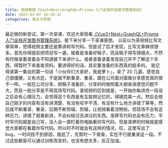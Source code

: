 ```yaml
---
title: 视频教程《Vue3+Nest+GraphQL+Prisma 入门全栈开发图书管理系统》
date: 2023-03-07 18:18:12
categories: 观点与感想
---
```


最近做的新尝试，第一次录课，欢迎大家观看[《Vue3+Nest+GraphQL+Prisma 入门全栈开发图书管理系统》](https://www.bilibili.com/video/BV1K44y197Za/)。接下来分享一下录课感想。
以前以为录视频比写文章简单，觉得视频主要还是靠讲和写代码。但是试了后才发现，比写文章麻烦很多。首先你得提前把项目写一遍，接着是准备好稿子，而且稿子得写得细点，不然有时候录着录着会不知道接下来讲什么。或者录着录着发现自己并不了解这个东西，得暂时下来查查资料。要讲得好的话，其实要准备的东西真的挺多的。
我记得录第一集说的第一句话「小伙伴们大家好，我是萝卜」，录了 20 几遍，感觉自己很僵硬，又有点尬，于是就不断重录、重录，跟在公司面对面做分享感觉真的很不一样。一般在公司分享，把稿子准备好，分享的时候照着大纲来讲感觉问题不大，而且一般分享是不用现场写代码。录视频的区别就是，一开始你每讲完一段话之后会有心理压力，会觉得这个东西是有互联网记忆的，得搞完美一点。然后会想自己刚才的内容有没有讲清楚、有没有咬字不清、有没有什么地方讲错了等等，然后就不断重录、重录，后期不断剪辑、剪辑，让视频看着流畅些。但现场不会有这种压力，讲错了就重新讲，不会纠结过去讲过的东西。录屏写代码也会有压力，平时写代码就是自己写，没人会一直盯着你电脑看你写代码，但是录屏的时候就是感觉大家都在看着你写代码。所以时不时就会有这样的情况，哎，这里写出了 bug，一时间找不到原因，尴尬了，先暂时一下查查，实在不行就重录这一段。不过这些都是可以通过训练改变的，也没有想太多，反正加油。
